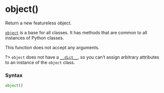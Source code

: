 # object()

Return a new featureless object.

[`object`](/abstraction/object/) is a base for all classes. It has methods that are common to all instances of Python classes.

This function does not accept any arguments.

?> `object` does not have a [`__dict__`](/abstraction/function/__dict__.md), so you can’t assign arbitrary attributes to an instance of the `object` class.

### Syntax

```python
object()
```
